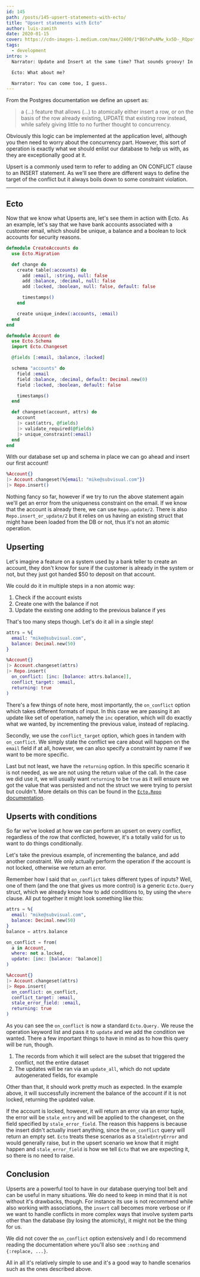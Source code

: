 ```yaml
---
id: 145
path: /posts/145-upsert-statements-with-ecto/
title: "Upsert statements with Ecto"
author: luis-zamith
date: 2020-01-15
cover: https://cdn-images-1.medium.com/max/2400/1*B6YxPvAMw_kx5D-_RQpotw.jpeg
tags:
  - development
intro: >
  Narrator: Update and Insert at the same time? That sounds groovy! In comes the Upsert!

  Ecto: What about me?

  Narrator: You can come too, I guess.
---
```


From the Postgres documentation we define an upsert as:

> a (…) feature that allows (…) to atomically either insert a row, or on the
> basis of the row already existing, UPDATE that existing row instead, while
> safely giving little to no further thought to concurrency.

Obviously this logic can be implemented at the application level, although you
then need to worry about the concurrency part. However, this sort of operation
is exactly what we should enlist our database to help us with, as they are
exceptionally good at it.

Upsert is a commonly used term to refer to adding an ON CONFLICT clause to an
INSERT statement. As we'll see there are different ways to define the target of
the conflict but it always boils down to some constraint violation.

---

## Ecto

Now that we know what Upserts are, let's see them in action with Ecto. As an
example, let's say that we have bank accounts associated with a customer email,
which should be unique, a balance and a boolean to lock accounts for security
reasons.

```elixir
defmodule CreateAccounts do
  use Ecto.Migration

  def change do
    create table(:accounts) do
      add :email, :string, null: false
      add :balance, :decimal, null: false
      add :locked, :boolean, null: false, default: false

      timestamps()
    end

    create unique_index(:accounts, :email)
  end
end
```

```elixir
defmodule Account do
  use Ecto.Schema
  import Ecto.Changeset

  @fields [:email, :balance, :locked]

  schema "accounts" do
    field :email
    field :balance, :decimal, default: Decimal.new(0)
    field :locked, :boolean, default: false

    timestamps()
  end

  def changeset(account, attrs) do
    account
    |> cast(attrs, @fields)
    |> validate_required(@fields)
    |> unique_constraint(:email)
  end
end
```

With our database set up and schema in place we can go ahead and insert our
first account!

```elixir
%Account{}
|> Account.changeset(%{email: "mike@subvisual.com"})
|> Repo.insert()
```

Nothing fancy so far, however if we try to run the above statement again we'll
get an error from the uniqueness constraint on the email. If we know that the
account is already there, we can use `Repo.update/2`. There is also
`Repo.insert_or_update/2` but it relies on us having an existing struct that might
have been loaded from the DB or not, thus it's not an atomic operation.

## Upserting

Let's imagine a feature on a system used by a bank teller to create an account,
they don't know for sure if the customer is already in the system or not, but
they just got handed $50 to deposit on that account.

We could do it in multiple steps in a non atomic way:

1. Check if the account exists
2. Create one with the balance if not
3. Update the existing one adding to the previous balance if yes

That's too many steps though. Let's do it all in a single step!

```elixir
attrs = %{
  email: "mike@subvisual.com",
  balance: Decimal.new(50)
}

%Account{}
|> Account.changeset(attrs)
|> Repo.insert(
  on_conflict: [inc: [balance: attrs.balance]],
  conflict_target: :email,
  returning: true
)
```

There's a few things of note here, most importantly, the `on_conflict` option
which takes different formats of input. In this case we are passing it an update
like set of operation, namely the `inc` operation, which will do exactly what we
wanted, by incrementing the previous value, instead of replacing.

Secondly, we use the `conflict_target` option, which goes in tandem with
`on_conflict`. We simply state the conflict we care about will happen on the `email`
field if at all, however, we can also specify a constraint by name if we want to
be more specific.

Last but not least, we have the `returning` option. In this specific scenario it
is not needed, as we are not using the return value of the call. In the case we
did use it, we will usually want `returning` to be `true` as it will ensure we got
the value that was persisted and not the struct we were trying to persist but
couldn't. More details on this can be found in the [`Ecto.Repo`
documentation][1].

## Upserts with conditions

So far we've looked at how we can perform an upsert on every conflict,
regardless of the row that conflicted, however, it's a totally valid for us to
want to do things conditionally.

Let's take the previous example, of incrementing the balance, and add another
constraint. We only actually perform the operation if the account is not locked,
otherwise we return an error.

Remember how I said that `on_conflict` takes different types of inputs? Well, one
of them (and the one that gives us more control) is a generic `Ecto.Query` struct,
which we already know how to add conditions to, by using the `where` clause. All
put together it might look something like this:

```elixir
attrs = %{
  email: "mike@subvisual.com",
  balance: Decimal.new(50)
}
balance = attrs.balance

on_conflict = from(
  a in Account,
  where: not a.locked,
  update: [inc: [balance: ^balance]]
)

%Account{}
|> Account.changeset(attrs)
|> Repo.insert(
  on_conflict: on_conflict,
  conflict_target: :email,
  stale_error_field: :email,
  returning: true
)
```

As you can see the `on_conflict` is now a standard `Ecto.Query.` We reuse the
operation keyword list and pass it to `update` and we add the condition we wanted.
There a few important things to have in mind as to how this query will be run,
though.

1. The records from which it will select are the subset that triggered the
conflict, not the entire dataset
2. The updates will be ran via an `update_all`, which do not update autogenerated
fields, for example

Other than that, it should work pretty much as expected. In the example above,
it will successfully increment the balance of the account if it is not locked,
returning the updated value.

If the account is locked, however, it will return an error via an error tuple,
the error will be `stale_entry` and will be applied to the changeset, on the field
specified by `stale_error_field`. The reason this happens is because the insert
didn't actually insert anything, since the `on_conflict` query will return an
empty set. `Ecto` treats these scenarios as a `StaleEntryError` and would generally
raise, but in the upsert scenario we know that it might happen and
`stale_error_field` is how we tell `Ecto` that we are expecting it, so there is no
need to raise.

## Conclusion

Upserts are a powerful tool to have in our database querying tool belt and can
be useful in many situations. We do need to keep in mind that it is not without
it's drawbacks, though. For instance its use is not recommend while also working
with associations, the `insert` call becomes more verbose or if we want to handle
conflicts in more complex ways that involve system parts other than the database
(by losing the atomicity), it might not be the thing for us.

We did not cover the `on_conflict` option extensively and I do recommend reading
the documentation where you'll also see `:nothing` and `{:replace, ...}`.

All in all it's relatively simple to use and it's a good way to handle scenarios
such as the ones described above.

[1]: https://hexdocs.pm/ecto/Ecto.Repo.html#c:insert/2-upserts

